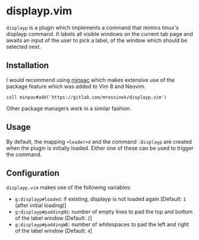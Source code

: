 displayp.vim
============

`displayp` is a plugin which implements a command that mimics tmux's displayp
command. It labels all visible windows on the current tab page and awaits an
input of the user to pick a label, of the window which should be selected next.

Installation
------------

I would recommend using [minpac](https://github.com/k-takata/minpac) which makes extensive use of the package feature
which was added to Vim 8 and Neovim.
```
call minpac#add('https://gitlab.com/mrossinek/displayp.vim')
```
Other package managers work in a similar fashion.

Usage
-----

By default, the mapping `<leader>d` and the command `:Displayp` are created when
the plugin is initially loaded. Either one of these can be used to trigger the
command.

Configuration
-------------

`displayp.vim` makes use of the following variables:

* `g:displayp#loaded`: if existing, displayp is not loaded again [Default: `1` (after initial loading)]
* `g:displayp#paddingNS`: number of empty lines to pad the top and bottom of the label window [Default: `2`]
* `g:displayp#paddingWE`: number of whitespaces to pad the left and right of the label window [Default: `4`]

